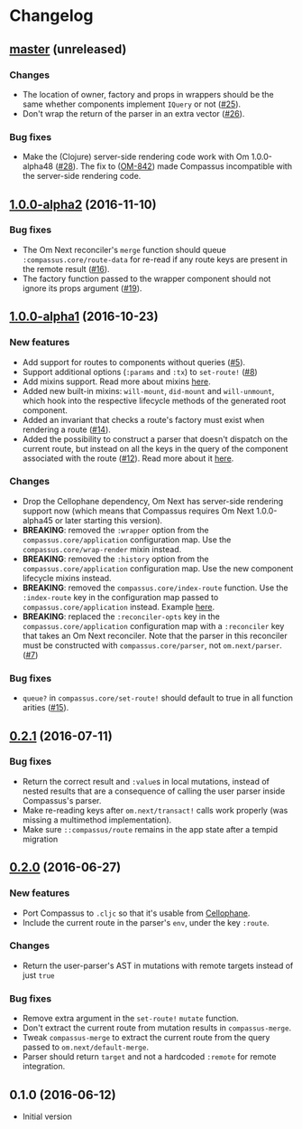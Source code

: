 # Changelog

## [master](https://github.com/anmonteiro/compassus/compare/1.0.0-alpha2...HEAD) (unreleased)

### Changes

- The location of owner, factory and props in wrappers should be the same whether
components implement `IQuery` or not ([#25](https://github.com/compassus/compassus/issues/25)).
- Don't wrap the return of the parser in an extra vector ([#26](https://github.com/compassus/compassus/pull/26)).

### Bug fixes

- Make the (Clojure) server-side rendering code work with Om 1.0.0-alpha48 ([#28](https://github.com/compassus/compassus/issues/28)).
The fix to ([OM-842](https://github.com/omcljs/om/issues/842)) made Compassus incompatible
with the server-side rendering code.

## [1.0.0-alpha2](https://github.com/anmonteiro/compassus/compare/1.0.0-alpha1...1.0.0-alpha2) (2016-11-10)

### Bug fixes

- The Om Next reconciler's `merge` function should queue `:compassus.core/route-data`
for re-read if any route keys are present in the remote result ([#16](https://github.com/compassus/compassus/issues/16)).
- The factory function passed to the wrapper component should not ignore its props argument
([#19](https://github.com/compassus/compassus/issues/19)).

## [1.0.0-alpha1](https://github.com/anmonteiro/compassus/compare/0.2.1...1.0.0-alpha1) (2016-10-23)

### New features

- Add support for routes to components without queries ([#5](https://github.com/compassus/compassus/issues/5)).
- Support additional options (`:params` and `:tx`) to `set-route!` ([#8](https://github.com/compassus/compassus/issues/8))
- Add mixins support. Read more about mixins [here](https://github.com/compassus/compassus/blob/master/README.md#mixins).
- Added new built-in mixins: `will-mount`, `did-mount` and `will-unmount`, which
hook into the respective lifecycle methods of the generated root component.
- Added an invariant that checks a route's factory must exist when rendering a route ([#14](https://github.com/compassus/compassus/issues/14)).
- Added the possibility to construct a parser that doesn't dispatch on the current
route, but instead on all the keys in the query of the component associated with
the route ([#12](https://github.com/compassus/compassus/issues/12)). Read more about
it [here](https://github.com/compassus/compassus/blob/master/README.md#implementing-the-parser).

### Changes

- Drop the Cellophane dependency, Om Next has server-side rendering support now (which
means that Compassus requires Om Next 1.0.0-alpha45 or later starting this version).
- **BREAKING**: removed the `:wrapper` option from the `compassus.core/application`
configuration map. Use the `compassus.core/wrap-render` mixin instead.
- **BREAKING**: removed the `:history` option from the `compassus.core/application`
configuration map. Use the new component lifecycle mixins instead.
- **BREAKING**: removed the `compassus.core/index-route` function. Use the `:index-route`
key in the configuration map passed to `compassus.core/application` instead. Example
[here](https://github.com/compassus/compassus#declaring-routes).
- **BREAKING**: replaced the `:reconciler-opts` key in the `compassus.core/application`
configuration map with a `:reconciler` key that takes an Om Next reconciler. Note
that the parser in this reconciler must be constructed with `compassus.core/parser`,
not `om.next/parser`. ([#7](https://github.com/compassus/compassus/issues/7))

### Bug fixes

- `queue?` in `compassus.core/set-route!` should default to true in all function arities ([#15](https://github.com/compassus/compassus/issues/15)).

## [0.2.1](https://github.com/anmonteiro/compassus/compare/0.2.0...0.2.1) (2016-07-11)

### Bug fixes

- Return the correct result and `:value`s in local mutations, instead of nested results that are a consequence of calling the user parser inside Compassus's parser.
- Make re-reading keys after `om.next/transact!` calls work properly (was missing a multimethod implementation).
- Make sure `::compassus/route` remains in the app state after a tempid migration

## [0.2.0](https://github.com/anmonteiro/compassus/compare/0.1.0...0.2.0) (2016-06-27)

### New features

- Port Compassus to `.cljc` so that it's usable from [Cellophane](https://github.com/ladderlife/cellophane).
- Include the current route in the parser's `env`, under the key `:route`.

### Changes

- Return the user-parser's AST in mutations with remote targets instead of just `true`

### Bug fixes

- Remove extra argument in the `set-route!` `mutate` function.
- Don't extract the current route from mutation results in `compassus-merge`.
- Tweak `compassus-merge` to extract the current route from the query passed to `om.next/default-merge`.
- Parser should return `target` and not a hardcoded `:remote` for remote integration.

## 0.1.0 (2016-06-12)

- Initial version
